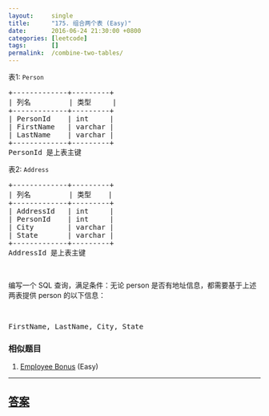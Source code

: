 ```yaml
---
layout:     single
title:      "175. 组合两个表 (Easy)"
date:       2016-06-24 21:30:00 +0800
categories: [leetcode]
tags:       []
permalink:  /combine-two-tables/
---
```


<p>表1: <code>Person</code></p>

<pre>+-------------+---------+
| 列名         | 类型     |
+-------------+---------+
| PersonId    | int     |
| FirstName   | varchar |
| LastName    | varchar |
+-------------+---------+
PersonId 是上表主键
</pre>

<p>表2: <code>Address</code></p>

<pre>+-------------+---------+
| 列名         | 类型    |
+-------------+---------+
| AddressId   | int     |
| PersonId    | int     |
| City        | varchar |
| State       | varchar |
+-------------+---------+
AddressId 是上表主键
</pre>

<p>&nbsp;</p>

<p>编写一个 SQL 查询，满足条件：无论 person 是否有地址信息，都需要基于上述两表提供&nbsp;person 的以下信息：</p>

<p>&nbsp;</p>

<pre>FirstName, LastName, City, State
</pre>

### 相似题目
  1. [Employee Bonus](/employee-bonus) (Easy)

---

## [答案](https://github.com/openset/leetcode/tree/master/problems/combine-two-tables)
